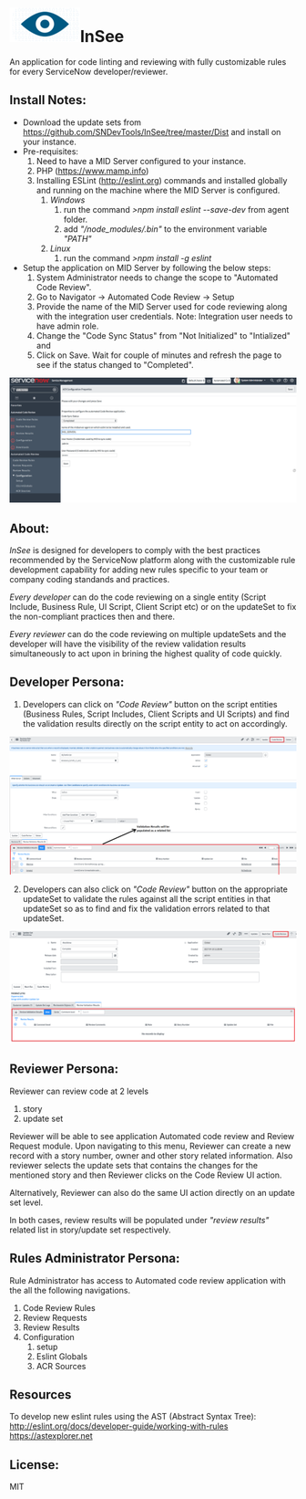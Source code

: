 # ![InSee logo](Readme-assets/InSee-Logo.png)InSee

An application for code linting and reviewing with fully customizable rules for every ServiceNow developer/reviewer.

## Install Notes:

* Download the update sets from https://github.com/SNDevTools/InSee/tree/master/Dist and install on your instance.
* Pre-requisites: 
     1. Need to have a MID Server configured to your instance. 
     2. PHP (https://www.mamp.info) 
     3. Installing ESLint (http://eslint.org) commands and installed globally and running on the machine where the MID Server is configured.
          1. *Windows*
               1. run the command  *>npm install eslint --save-dev* from agent folder.
               2. add *"<Agent folder>/node_modules/.bin"* to the environment variable *"PATH"*
          2. *Linux*
               1. run the command *>npm install -g eslint*
* Setup the application on MID Server by following the below steps:
     1. System Administrator needs to change the scope to "Automated Code Review". 
     2. Go to Navigator -> Automated Code Review -> Setup
     3. Provide the name of the MID Server used for code reviewing along with the integration user credentials. 
     Note: Integration user needs to have admin role.
     4. Change the "Code Sync Status" from "Not Initialized" to "Intialized" and
     5. Click on Save. Wait for couple of minutes and refresh the page to see if the status changed to "Completed".
     
     
 ![Setup Process](Readme-assets/Setup-process.png)
 
## About:

*InSee* is designed for developers to comply with the best practices recommended by the ServiceNow platform along with the customizable rule development capability for adding new rules specific to your team or company coding standands and practices.

*Every developer* can do the code reviewing on a single entity (Script Include, Business Rule, UI Script, Client Script etc) or on the updateSet to fix the non-compliant practices then and there. 

*Every reviewer* can do the code reviewing on multiple updateSets and the developer will have the visibility of the review validation results simultaneously to act upon in brining the highest quality of code quickly.

## Developer Persona:

1. Developers can click on *"Code Review"* button on the script entities (Business Rules, Script Includes, Client Scripts and UI Scripts) and find the validation results directly on the script entity to act on accordingly.

 ![Script Entity Code Review](Readme-assets/ScriptEntity-CodeReview.png)
 
2. Developers can also click on *"Code Review"* button on the appropriate updateSet to validate the rules against all the script entities in that updateSet so as to find and fix the validation errors related to that updateSet.

 ![UpdateSet Code Review](Readme-assets/UpdateSet-CodeReview.png)
 
## Reviewer Persona:

Reviewer can review code at 2 levels
  1. story
  2. update set
  
  Reviewer will be able to see application Automated code review and Review Request module. Upon navigating to this menu, Reviewer can create a new record with a story number, owner and other story related information. Also reviewer selects the update sets that contains the changes for the mentioned story and then Reviewer clicks on the Code Review UI action.
  
  Alternatively, Reviewer can also do the same UI action directly on an update set level.
  
  In both cases, review results will be populated under *"review results"* related list in story/update set respectively.

## Rules Administrator Persona:

Rule Administrator has access to Automated code review application with the all the following navigations.

1. Code Review Rules
2. Review Requests
3. Review Results
4. Configuration
     1. setup
     2. Eslint Globals
     3. ACR Sources

## Resources

To develop new eslint rules using the AST (Abstract Syntax Tree):
http://eslint.org/docs/developer-guide/working-with-rules
https://astexplorer.net

## License:

MIT
